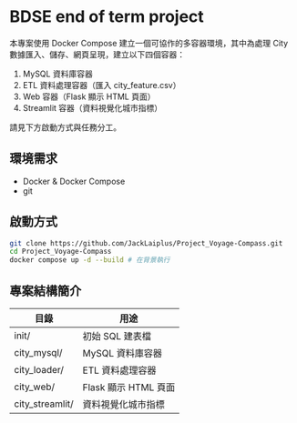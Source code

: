 # BDSE end of term project

本專案使用 Docker Compose 建立一個可協作的多容器環境，其中為處理 City 數據匯入、儲存、網頁呈現，建立以下四個容器：

1. MySQL 資料庫容器
2. ETL 資料處理容器（匯入 city_feature.csv）
3. Web 容器（Flask 顯示 HTML 頁面）
4. Streamlit 容器（資料視覺化城市指標）

請見下方啟動方式與任務分工。

## 環境需求

- Docker & Docker Compose
- git

## 啟動方式

```bash
git clone https://github.com/JackLaiplus/Project_Voyage-Compass.git
cd Project_Voyage-Compass
docker compose up -d --build # 在背景執行
```

## 專案結構簡介

|目錄 | 用途 |
|---------------|------|
| init/         | 初始 SQL 建表檔 |
| city_mysql/   | MySQL 資料庫容器 |
| city_loader/   | ETL 資料處理容器 |
| city_web/          | Flask 顯示 HTML 頁面 |
| city_streamlit/    | 資料視覺化城市指標 |
